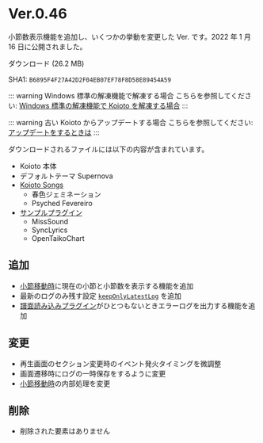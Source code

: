 # Ver.0.46

小節数表示機能を追加し、いくつかの挙動を変更した Ver. です。2022 年 1 月 16 日に公開されました。

<Download link="/files/Koioto-Ver.0.46.zip" label="Ver.0.46">ダウンロード (26.2 MB)</Download>

SHA1: `B6895F4F27A42D2F04EB07EF78F8D58E89454A59`

::: warning Windows 標準の解凍機能で解凍する場合
こちらを参照してください: [Windows 標準の解凍機能で Koioto を解凍する場合](/unzip.html)
:::

::: warning 古い Koioto からアップデートする場合
こちらを参照してください: [アップデートをするときは](/update.html)
:::

ダウンロードされるファイルには以下の内容が含まれています。

- Koioto 本体
- デフォルトテーマ Supernova
- [Koioto Songs](/features/koioto-songs.html)
  - 春色ジェミネーション
  - Psyched Fevereiro
- [サンプルプラグイン](/plugin/samples.html)
  - MissSound
  - SyncLyrics
  - OpenTaikoChart

## 追加

- [小節移動時](/features/measure-move.html)に現在の小節と小節数を表示する機能を追加
- 最新のログのみ残す設定 [`keepOnlyLatestLog`](/config/settings-json.html#keeponlylatestlog) を追加
- [譜面読み込みプラグイン](/plugin/making-chartreader-plugin.html)がひとつもないときエラーログを出力する機能を追加

## 変更

- 再生画面のセクション変更時のイベント発火タイミングを微調整
- 画面遷移時にログの一時保存をするように変更
- [小節移動時](/features/measure-move.html)の内部処理を変更

## 削除

- 削除された要素はありません